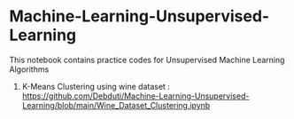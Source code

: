 # Machine-Learning-Unsupervised-Learning

This notebook contains practice codes for Unsupervised Machine Learning Algorithms

1. K-Means Clustering using wine dataset :
   https://github.com/Debduti/Machine-Learning-Unsupervised-Learning/blob/main/Wine_Dataset_Clustering.ipynb

